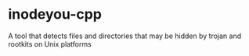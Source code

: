 # inodeyou-cpp
A tool that detects files and directories that may be hidden by trojan and rootkits on Unix platforms
